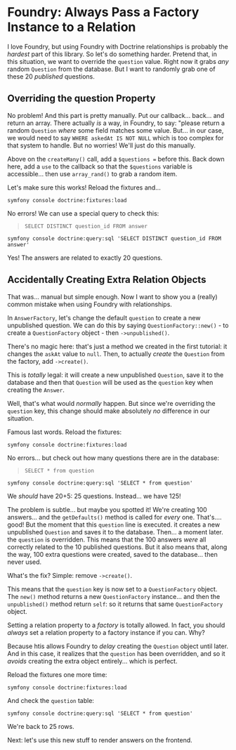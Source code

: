 # Foundry: Always Pass a Factory Instance to a Relation

I love Foundry, but using Foundry with Doctrine relationships is probably the
*hardest* part of this library. So let's do something harder. Pretend that, in this
situation, we want to override the `question` value. Right now it grabs *any* random
`Question` from the database. But I want to randomly grab one of these 20 *published*
questions.

## Overriding the question Property

No problem! And this part is pretty manually. Put our callback... back... and return
an array. There actually *is* a way, in Foundry, to say: "please return a random
`Question` *where* some field matches some value. But... in our case, we would
need to say `WHERE askedAt IS NOT NULL` which is too complex for that system to
handle. But no worries! We'll just do this manually.

Above on the `createMany()` call, add a `$questions =` before this. Back down here,
add a `use` to the callback so that the `$questions` variable is accessible...
then use `array_rand()` to grab a random item.

Let's make sure this works! Reload the fixtures and...

```terminal-silent
symfony console doctrine:fixtures:load
```

No errors! We can use a special query to check this:

> `SELECT DISTINCT question_id FROM answer`

```terminal-silent
symfony console doctrine:query:sql 'SELECT DISTINCT question_id FROM answer'
```

Yes! The answers are related to exactly 20 questions.

## Accidentally Creating Extra Relation Objects

That was... manual but simple enough. Now I want to show you a (really) common mistake
when using Foundry with relationships.

In `AnswerFactory`, let's change the default `question` to create a new unpublished
question. We can do this by saying `QuestionFactory::new()` - to create a
`QuestionFactory` object - then `->unpublished()`.

There's no magic here: that's just a method we created in the first tutorial: it
changes the `askAt` value to `null`. Then, to actually *create* the `Question`
from the factory, add `->create()`.

This is *totally* legal: it will create a new unpublished `Question`, save it to
the database and then that `Question` will be used as the `question` key when
creating the `Answer`.

Well, that's what would *normally* happen. But since we're overriding the
`question` key, this change should make absolutely *no* difference in our situation.

Famous last words. Reload the fixtures:

```terminal-silent
symfony console doctrine:fixtures:load
```

No errors... but check out how many questions there are in the database:

> `SELECT * from question`

```terminal-silent
symfony console doctrine:query:sql 'SELECT * from question'
```

We *should* have 20+5: 25 questions. Instead... we have 125!

The problem is subtle... but maybe you spotted it! We're creating 100 answers...
and the `getDefaults()` method is called for *every* one. That's.... good! But
the moment that this `question` line is executed. it creates a new unpublished
`Question` and saves it to the database. Then... a moment later. the `question` is
overridden. This means that the 100 answers *were* all correctly related to the
10 published questions. But it also means that, along the way, 100 extra questions
were created, saved to the database... then never used.

What's the fix? Simple: remove `->create()`.

This means that the `question` key is now set to a `QuestionFactory` object. The
`new()` method returns a new `QuestionFactory` instance... and then the
`unpublished()` method return `self`: so it returns that same `QuestionFactory`
object.

Setting a relation property to a *factory* is totally allowed. In fact, you
should *always* set a relation property to a factory instance if you can. Why?

Because htis allows Foundry to *delay* creating the `Question` object until
later. And in this case, it realizes that the `question` has been overridden, and
so it *avoids* creating the extra object entirely... which is perfect.

Reload the fixtures one more time:

```terminal-silent
symfony console doctrine:fixtures:load
```

And check the `question` table:

```terminal-silent
symfony console doctrine:query:sql 'SELECT * from question'
```

We're back to 25 rows.

Next: let's use this new stuff to render answers on the frontend.
